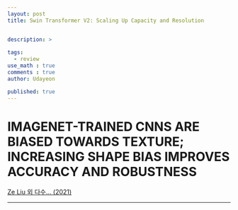 ```yaml
---
layout: post
title: Swin Transformer V2: Scaling Up Capacity and Resolution


description: >
  
tags:
  - review
use_math : true
comments : true
author: Udayeon

published: true
---
```


# IMAGENET-TRAINED CNNS ARE BIASED TOWARDS TEXTURE; INCREASING SHAPE BIAS IMPROVES ACCURACY AND ROBUSTNESS
[Ze Liu 외 다수... (2021)](https://storage.googleapis.com/pub-tools-public-publication-data/pdf/41457.pdf)
* * *
